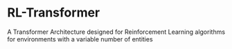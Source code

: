 # RL-Transformer
A Transformer Architecture designed for Reinforcement Learning algorithms for environments with a variable number of entities
